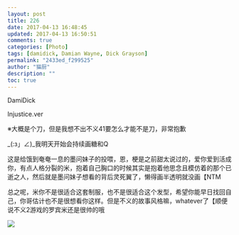 ```yaml
---
layout: post
title: 226
date: 2017-04-13 16:48:45
updated: 2017-04-13 16:50:51
comments: true
categories: [Photo]
tags: [damidick, Damian Wayne, Dick Grayson]
permalink: "2433ed_f299525"
author: "猫厨"
description: ""
toc: true
---
```


<p>DamiDick</p> 
<p>Injustice.ver<br /></p> 
<p>※大概是个刀，但是我想不出不义41要怎么才能不是刀，非常抱歉</p> 
<p>_(:з」∠)_我明天开始会持续画糖和Q</p> 
<p>这是给饿到奄奄一息的墨问妹子的投喂，恩，梗是之前甜太说过的，爱你爱到活成你，有点人格分裂的米，抱着自己胸口的时候其实是抱着他思念且模仿着的那个已逝之人，然后就是墨问妹子想看的背后灵死翼了，懒得画半透明就没画【NTM</p> 
<p>总之呢，米你不是很适合这套制服，也不是很适合这个发型，希望你能早日找回自己，你哥估计也不是很想看你这样。但是不义的故事风格嘛，whatever了【顺便说不义2游戏的罗宾米还是很帅的哦</p>

![](https://nos.netease.com/imglf1/img/cVZNdzJtQk9JV2VoWmt2SGU2RzJGRWJjYUkzSkVaZ3RpMTRNMnBjOWJmempqQkFEcWlyaS93PT0.jpg)